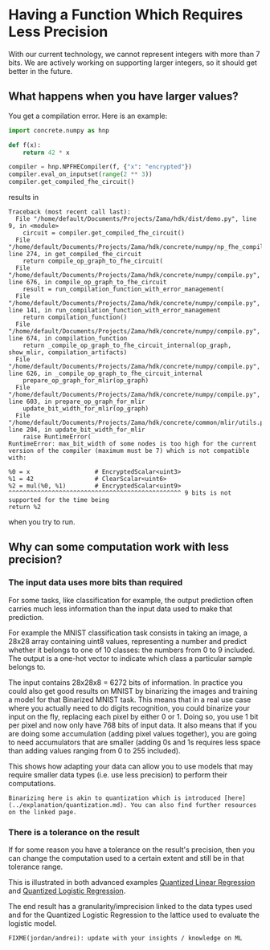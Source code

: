 # Having a Function Which Requires Less Precision

With our current technology, we cannot represent integers with more than 7 bits.
We are actively working on supporting larger integers, so it should get better in the future.

## What happens when you have larger values?

You get a compilation error. Here is an example:

<!--python-test:skip-->
```python
import concrete.numpy as hnp

def f(x):
    return 42 * x

compiler = hnp.NPFHECompiler(f, {"x": "encrypted"})
compiler.eval_on_inputset(range(2 ** 3))
compiler.get_compiled_fhe_circuit()
```

results in

```
Traceback (most recent call last):
  File "/home/default/Documents/Projects/Zama/hdk/dist/demo.py", line 9, in <module>
    circuit = compiler.get_compiled_fhe_circuit()
  File "/home/default/Documents/Projects/Zama/hdk/concrete/numpy/np_fhe_compiler.py", line 274, in get_compiled_fhe_circuit
    return compile_op_graph_to_fhe_circuit(
  File "/home/default/Documents/Projects/Zama/hdk/concrete/numpy/compile.py", line 676, in compile_op_graph_to_fhe_circuit
    result = run_compilation_function_with_error_management(
  File "/home/default/Documents/Projects/Zama/hdk/concrete/numpy/compile.py", line 141, in run_compilation_function_with_error_management
    return compilation_function()
  File "/home/default/Documents/Projects/Zama/hdk/concrete/numpy/compile.py", line 674, in compilation_function
    return _compile_op_graph_to_fhe_circuit_internal(op_graph, show_mlir, compilation_artifacts)
  File "/home/default/Documents/Projects/Zama/hdk/concrete/numpy/compile.py", line 626, in _compile_op_graph_to_fhe_circuit_internal
    prepare_op_graph_for_mlir(op_graph)
  File "/home/default/Documents/Projects/Zama/hdk/concrete/numpy/compile.py", line 603, in prepare_op_graph_for_mlir
    update_bit_width_for_mlir(op_graph)
  File "/home/default/Documents/Projects/Zama/hdk/concrete/common/mlir/utils.py", line 204, in update_bit_width_for_mlir
    raise RuntimeError(
RuntimeError: max_bit_width of some nodes is too high for the current version of the compiler (maximum must be 7) which is not compatible with:

%0 = x                  # EncryptedScalar<uint3>
%1 = 42                 # ClearScalar<uint6>
%2 = mul(%0, %1)        # EncryptedScalar<uint9>
^^^^^^^^^^^^^^^^^^^^^^^^^^^^^^^^^^^^^^^^^^^^^^^^ 9 bits is not supported for the time being
return %2
```

when you try to run.

## Why can some computation work with less precision?

### The input data uses more bits than required

For some tasks, like classification for example, the output prediction often carries much less information than the input data used to make that prediction.

For example the MNIST classification task consists in taking an image, a 28x28 array containing uint8 values, representing a number and predict whether it belongs to one of 10 classes: the numbers from 0 to 9 included. The output is a one-hot vector to indicate which class a particular sample belongs to.

The input contains 28x28x8 = 6272 bits of information. In practice you could also get good results on MNIST by binarizing the images and training a model for that Binarized MNIST task. This means that in a real use case where you actually need to do digits recognition, you could binarize your input on the fly, replacing each pixel by either 0 or 1. Doing so, you use 1 bit per pixel and now only have 768 bits of input data. It also means that if you are doing some accumulation (adding pixel values together), you are going to need accumulators that are smaller (adding 0s and 1s requires less space than adding values ranging from 0 to 255 included).

This shows how adapting your data can allow you to use models that may require smaller data types (i.e. use less precision) to perform their computations.

```{note}
Binarizing here is akin to quantization which is introduced [here](../explanation/quantization.md). You can also find further resources on the linked page.
```

### There is a tolerance on the result

If for some reason you have a tolerance on the result's precision, then you can change the computation used to a certain extent and still be in that tolerance range.

This is illustrated in both advanced examples [Quantized Linear Regression](../advanced_examples/QuantizedLinearRegression.ipynb) and [Quantized Logistic Regression](../advanced_examples/QuantizedLogisticRegression.ipynb).

The end result has a granularity/imprecision linked to the data types used and for the Quantized Logistic Regression to the lattice used to evaluate the logistic model.

```{warning}
FIXME(jordan/andrei): update with your insights / knowledge on ML
```
